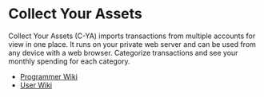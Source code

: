 # Collect Your Assets

Collect Your Assets (C-YA) imports transactions from multiple accounts for view in one place. It runs on your private web server and can be used from any device with a web browser. Categorize transactions and see your monthly spending for each category.

* [Programmer Wiki](https://github.com/misterhaan/c-ya/wiki)
* [User Wiki](http://wiki.track7.org/Collect_Your_Assets)